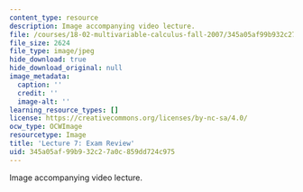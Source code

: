 ```yaml
---
content_type: resource
description: Image accompanying video lecture.
file: /courses/18-02-multivariable-calculus-fall-2007/345a05af99b932c27a0c859dd724c975_07.jpg
file_size: 2624
file_type: image/jpeg
hide_download: true
hide_download_original: null
image_metadata:
  caption: ''
  credit: ''
  image-alt: ''
learning_resource_types: []
license: https://creativecommons.org/licenses/by-nc-sa/4.0/
ocw_type: OCWImage
resourcetype: Image
title: 'Lecture 7: Exam Review'
uid: 345a05af-99b9-32c2-7a0c-859dd724c975
---
```

Image accompanying video lecture.